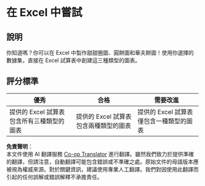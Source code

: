 <!--
CO_OP_TRANSLATOR_METADATA:
{
  "original_hash": "1e00fe6a244c2f8f9a794c862661dd4f",
  "translation_date": "2025-08-25T18:43:07+00:00",
  "source_file": "3-Data-Visualization/11-visualization-proportions/assignment.md",
  "language_code": "tw"
}
-->
# 在 Excel 中嘗試

## 說明

你知道嗎？你可以在 Excel 中製作甜甜圈圖、圓餅圖和華夫餅圖！使用你選擇的數據集，直接在 Excel 試算表中創建這三種類型的圖表。

## 評分標準

| 優秀                                                   | 合格                                             | 需要改進                                              |
| ------------------------------------------------------- | ------------------------------------------------ | ----------------------------------------------------- |
| 提供的 Excel 試算表包含所有三種類型的圖表             | 提供的 Excel 試算表包含兩種類型的圖表            | 提供的 Excel 試算表僅包含一種類型的圖表              |

**免責聲明**：  
本文件使用 AI 翻譯服務 [Co-op Translator](https://github.com/Azure/co-op-translator) 進行翻譯。雖然我們致力於提供準確的翻譯，但請注意，自動翻譯可能包含錯誤或不準確之處。原始文件的母語版本應被視為權威來源。對於關鍵資訊，建議使用專業人工翻譯。我們對因使用此翻譯而引起的任何誤解或錯誤解釋不承擔責任。